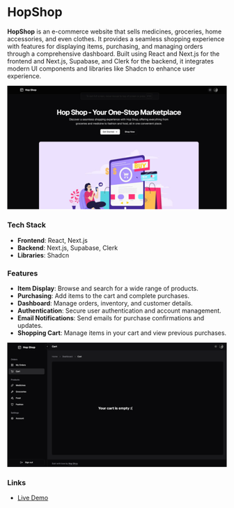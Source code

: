 # HopShop

**HopShop** is an e-commerce website that sells medicines, groceries, home accessories, and even clothes. It provides a seamless shopping experience with features for displaying items, purchasing, and managing orders through a comprehensive dashboard. Built using React and Next.js for the frontend and Next.js, Supabase, and Clerk for the backend, it integrates modern UI components and libraries like Shadcn to enhance user experience.

![HopShop Screenshot](hop1.png)

### Tech Stack

- **Frontend**: React, Next.js
- **Backend**: Next.js, Supabase, Clerk
- **Libraries**: Shadcn

### Features

- **Item Display**: Browse and search for a wide range of products.
- **Purchasing**: Add items to the cart and complete purchases.
- **Dashboard**: Manage orders, inventory, and customer details.
- **Authentication**: Secure user authentication and account management.
- **Email Notifications**: Send emails for purchase confirmations and updates.
- **Shopping Cart**: Manage items in your cart and view previous purchases.

  

![HopShop Screenshot](hop2.png)

### Links

- [Live Demo](hopshop.vercel.app)

